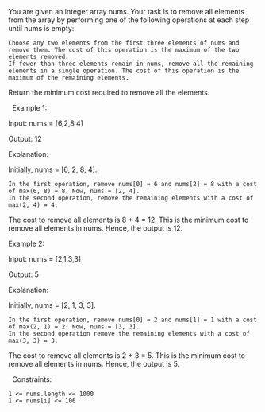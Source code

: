 You are given an integer array nums. Your task is to remove all elements from the array by performing one of the following operations at each step until nums is empty:


	Choose any two elements from the first three elements of nums and remove them. The cost of this operation is the maximum of the two elements removed.
	If fewer than three elements remain in nums, remove all the remaining elements in a single operation. The cost of this operation is the maximum of the remaining elements.


Return the minimum cost required to remove all the elements.

 
Example 1:


Input: nums = [6,2,8,4]

Output: 12

Explanation:

Initially, nums = [6, 2, 8, 4].


	In the first operation, remove nums[0] = 6 and nums[2] = 8 with a cost of max(6, 8) = 8. Now, nums = [2, 4].
	In the second operation, remove the remaining elements with a cost of max(2, 4) = 4.


The cost to remove all elements is 8 + 4 = 12. This is the minimum cost to remove all elements in nums. Hence, the output is 12.


Example 2:


Input: nums = [2,1,3,3]

Output: 5

Explanation:

Initially, nums = [2, 1, 3, 3].


	In the first operation, remove nums[0] = 2 and nums[1] = 1 with a cost of max(2, 1) = 2. Now, nums = [3, 3].
	In the second operation remove the remaining elements with a cost of max(3, 3) = 3.


The cost to remove all elements is 2 + 3 = 5. This is the minimum cost to remove all elements in nums. Hence, the output is 5.


 
Constraints:


	1 <= nums.length <= 1000
	1 <= nums[i] <= 106

